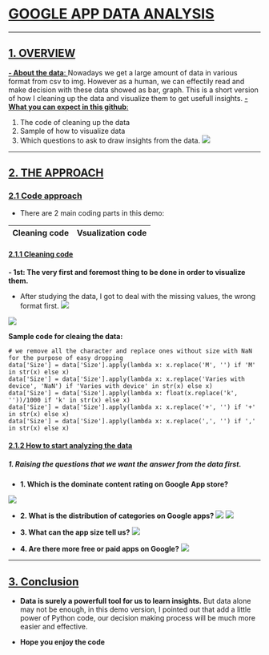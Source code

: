 # [GOOGLE APP DATA ANALYSIS ](/9lRMLcbMR--joBvR84z5KA)
---
## [ 1. OVERVIEW ](/9lRMLcbMR--joBvR84z5KA)

[ **- About the data**: ](/9lRMLcbMR--joBvR84z5KA) Nowadays we get a large amount of data in various format from csv to img. However as a human, we can effectily read and make decision with these data showed as bar, graph. This is a short version of how I cleaning up the data and visualize them to get usefull insights.
[ **- What you can expect in this github**: ](/9lRMLcbMR--joBvR84z5KA) 
1. The code of cleaning up the data
2. Sample of how to visualize data 
3. Which questions to ask to draw insights from the data.
![](https://i.imgur.com/HvgJVic.png)

---
## [ 2. THE APPROACH ](/9lRMLcbMR--joBvR84z5KA)

### [2.1 Code approach](/lH2ryznwTJa4oKA092dkkA)
- There are 2 main coding parts in this demo:

| Cleaning code | Vsualization code | 
| -------- | -------- | 

#### [2.1.1 Cleaning code](/lH2ryznwTJa4oKA092dkkA)

**- 1st: The very first and foremost thing to be done in order to visualize them.**
- After studying the data, I got to deal with the missing values, the wrong format first.
![](https://i.imgur.com/7PbmROy.png)

![](https://i.imgur.com/7S3N3En.png)

**Sample code for cleaing the data:**
```
# we remove all the character and replace ones without size with NaN for the purpose of easy dropping
data['Size'] = data['Size'].apply(lambda x: x.replace('M', '') if 'M' in str(x) else x)
data['Size'] = data['Size'].apply(lambda x: x.replace('Varies with device', 'NaN') if 'Varies with device' in str(x) else x)
data['Size'] = data['Size'].apply(lambda x: float(x.replace('k', ''))/1000 if 'k' in str(x) else x)
data['Size'] = data['Size'].apply(lambda x: x.replace('+', '') if '+' in str(x) else x)
data['Size'] = data['Size'].apply(lambda x: x.replace(',', '') if ',' in str(x) else x)
```

#### [2.1.2 How to start analyzing the data](/lH2ryznwTJa4oKA092dkkA)

##### 1. Raising the questions that we want the answer from the data first.
- **1. Which is the dominate content rating on Google App store?**

![](https://i.imgur.com/Z7hdqzE.png)

- **2. What is the distribution of categories on Google apps?**
![](https://i.imgur.com/NzoSXFg.png)
![](https://i.imgur.com/Zsxw2Rb.png)

- **3. What can the app size tell us?**
![](https://i.imgur.com/3t8Gr6X.png)

- **4. Are there more free or paid apps on Google?**
![](https://i.imgur.com/5MySrCg.png)

---

## [3. Conclusion ](/-iz_-FrPQ3SPbl7WJxdocg)

- **Data is surely a powerfull tool for us to learn insights.** But data alone may not be enough, in this demo version, I pointed out that add a little power of Python code, our decision making process will be much more easier and effective.

- **Hope you enjoy the code**


